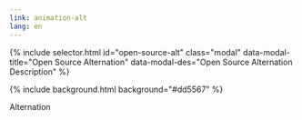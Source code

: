 ```yaml
---
link: animation-alt
lang: en
---
```


{% include selector.html id="open-source-alt" class="modal" data-modal-title="Open Source Alternation" data-modal-des="Open Source Alternation Description" %}

{% include background.html background="#dd5567" %}

Alternation
